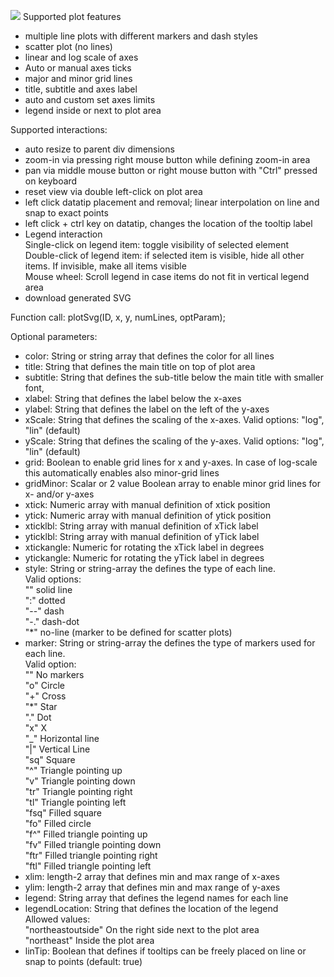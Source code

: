 <a href="https://messier433.github.io/TinySvgPlot/example.html" target="_blank"><img src="https://github.com/user-attachments/assets/fd9ca9d8-7afe-4fd7-a208-0aa0d71a2484"/></a>
Supported plot features
- multiple line plots with different markers and dash styles
- scatter plot (no lines)
- linear and log scale of axes
- Auto or manual axes ticks
- major and minor grid lines
- title, subtitle and axes label
- auto and custom set axes limits
- legend inside or next to plot area

Supported interactions:
- auto resize to parent div dimensions
- zoom-in via pressing right mouse button while defining zoom-in area
- pan via middle mouse button or right mouse button with "Ctrl" pressed on keyboard
- reset view via double left-click on plot area
- left click datatip placement and removal; linear interpolation on line and snap to exact points
- left click + ctrl key on datatip, changes the location of the tooltip label
- Legend interaction<br />
  Single-click on legend item: toggle visibility of selected element<br />
  Double-click of legend item: if selected item is visible, hide all other items. If invisible, make all items visible<br />
  Mouse wheel: Scroll legend in case items do not fit in vertical legend area<br />
- download generated SVG

Function call:
plotSvg(ID, x, y, numLines, optParam);

Optional parameters:
 - color: String or string array that defines the color for all lines
 - title: String that defines the main title on top of plot area 
 - subtitle: String that defines the sub-title below the main title with smaller font,
 - xlabel: String that defines the label below the x-axes
 - ylabel: String that defines the label on the left of the y-axes
 - xScale: String that defines the scaling of the x-axes. Valid options: "log", "lin" (default)
 - yScale: String that defines the scaling of the y-axes. Valid options: "log", "lin" (default)
 - grid: Boolean to enable grid lines for x and y-axes. In case of log-scale this automatically enables also minor-grid lines
 - gridMinor: Scalar or 2 value Boolean array to enable minor grid lines for x- and/or y-axes
 - xtick: Numeric array with manual definition of xtick position
 - ytick: Numeric array with manual definition of ytick position
 - xticklbl: String array with manual definition of xTick label
 - yticklbl: String array with manual definition of yTick label
 - xtickangle: Numeric for rotating the xTick label in degrees
 - ytickangle: Numeric for rotating the yTick label in degrees
 - style: String or string-array the defines the type of each line.<br />
   Valid options:<br />
   "" solid line<br />
   ":" dotted<br />
   "--" dash<br />
   "-." dash-dot<br />
   "*" no-line (marker to be defined for scatter plots)<br />
 - marker: String or string-array the defines the type of markers used for each line.<br />
   Valid option: <br />
   "" No markers<br />
   "o" Circle<br />
   "+" Cross<br />
   "*" Star<br />
   "." Dot<br />
   "x" X<br />
   "_" Horizontal line<br />
   "|" Vertical Line<br />
   "sq" Square<br />
   "^" Triangle pointing up<br />
   "v" Triangle pointing down<br />
   "tr" Triangle pointing right<br />
   "tl" Triangle pointing left<br />
   "fsq" Filled square<br />
   "fo" Filled circle<br />
   "f^" Filled triangle pointing up<br />
   "fv" Filled triangle pointing down<br />
   "ftr" Filled triangle pointing right<br />
   "ftl" Filled triangle pointing left<br />
 - xlim: length-2 array that defines min and max range of x-axes
 - ylim: length-2 array that defines min and max range of y-axes
 - legend: String array that defines the legend names for each line
 - legendLocation: String that defines the location of the legend<br />
   Allowed values:<br />
   "northeastoutside" On the right side next to the plot area<br />
   "northeast" Inside the plot area<br />
 - linTip: Boolean that defines if tooltips can be freely placed on line or snap to points (default: true)
